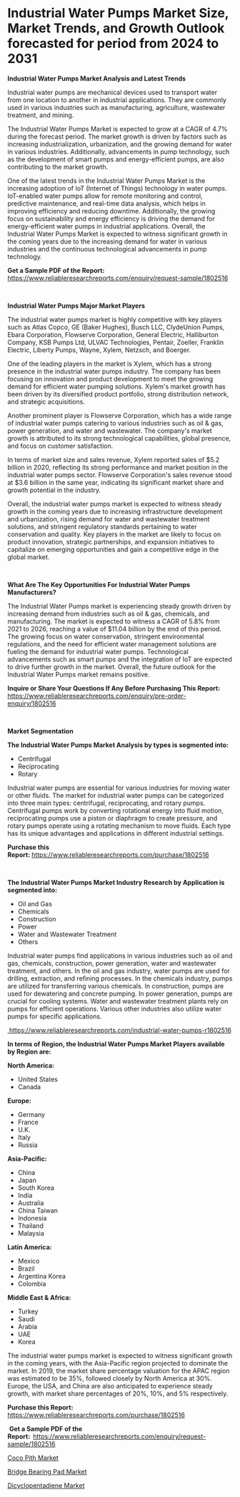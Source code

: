 <p><h1>Industrial Water Pumps Market Size, Market Trends, and Growth Outlook forecasted for period from 2024 to 2031</h1></p><p><strong>Industrial Water Pumps Market Analysis and Latest Trends</strong></p>
<p><p>Industrial water pumps are mechanical devices used to transport water from one location to another in industrial applications. They are commonly used in various industries such as manufacturing, agriculture, wastewater treatment, and mining.</p><p>The Industrial Water Pumps Market is expected to grow at a CAGR of 4.7% during the forecast period. The market growth is driven by factors such as increasing industrialization, urbanization, and the growing demand for water in various industries. Additionally, advancements in pump technology, such as the development of smart pumps and energy-efficient pumps, are also contributing to the market growth.</p><p>One of the latest trends in the Industrial Water Pumps Market is the increasing adoption of IoT (Internet of Things) technology in water pumps. IoT-enabled water pumps allow for remote monitoring and control, predictive maintenance, and real-time data analysis, which helps in improving efficiency and reducing downtime. Additionally, the growing focus on sustainability and energy efficiency is driving the demand for energy-efficient water pumps in industrial applications. Overall, the Industrial Water Pumps Market is expected to witness significant growth in the coming years due to the increasing demand for water in various industries and the continuous technological advancements in pump technology.</p></p>
<p><strong>Get a Sample PDF of the Report:&nbsp;</strong> <a href="https://www.reliableresearchreports.com/enquiry/request-sample/1802516">https://www.reliableresearchreports.com/enquiry/request-sample/1802516</a></p>
<p>&nbsp;</p>
<p><strong>Industrial Water Pumps Major Market Players</strong></p>
<p><p>The industrial water pumps market is highly competitive with key players such as Atlas Copco, GE (Baker Hughes), Busch LLC, ClydeUnion Pumps, Ebara Corporation, Flowserve Corporation, General Electric, Halliburton Company, KSB Pumps Ltd, ULVAC Technologies, Pentair, Zoeller, Franklin Electric, Liberty Pumps, Wayne, Xylem, Netzsch, and Boerger. </p><p>One of the leading players in the market is Xylem, which has a strong presence in the industrial water pumps industry. The company has been focusing on innovation and product development to meet the growing demand for efficient water pumping solutions. Xylem's market growth has been driven by its diversified product portfolio, strong distribution network, and strategic acquisitions.</p><p>Another prominent player is Flowserve Corporation, which has a wide range of industrial water pumps catering to various industries such as oil & gas, power generation, and water and wastewater. The company's market growth is attributed to its strong technological capabilities, global presence, and focus on customer satisfaction.</p><p>In terms of market size and sales revenue, Xylem reported sales of $5.2 billion in 2020, reflecting its strong performance and market position in the industrial water pumps sector. Flowserve Corporation's sales revenue stood at $3.6 billion in the same year, indicating its significant market share and growth potential in the industry.</p><p>Overall, the industrial water pumps market is expected to witness steady growth in the coming years due to increasing infrastructure development and urbanization, rising demand for water and wastewater treatment solutions, and stringent regulatory standards pertaining to water conservation and quality. Key players in the market are likely to focus on product innovation, strategic partnerships, and expansion initiatives to capitalize on emerging opportunities and gain a competitive edge in the global market.</p></p>
<p>&nbsp;</p>
<p><strong>What Are The Key Opportunities For Industrial Water Pumps Manufacturers?</strong></p>
<p><p>The Industrial Water Pumps market is experiencing steady growth driven by increasing demand from industries such as oil & gas, chemicals, and manufacturing. The market is expected to witness a CAGR of 5.8% from 2021 to 2026, reaching a value of $11.04 billion by the end of this period. The growing focus on water conservation, stringent environmental regulations, and the need for efficient water management solutions are fueling the demand for industrial water pumps. Technological advancements such as smart pumps and the integration of IoT are expected to drive further growth in the market. Overall, the future outlook for the Industrial Water Pumps market remains positive.</p></p>
<p><strong>Inquire or Share Your Questions If Any Before Purchasing This Report:</strong> <a href="https://www.reliableresearchreports.com/enquiry/pre-order-enquiry/1802516">https://www.reliableresearchreports.com/enquiry/pre-order-enquiry/1802516</a></p>
<p>&nbsp;</p>
<p><strong>Market Segmentation</strong></p>
<p><strong>The Industrial Water Pumps Market Analysis by types is segmented into:</strong></p>
<p><ul><li>Centrifugal</li><li>Reciprocating</li><li>Rotary</li></ul></p>
<p><p>Industrial water pumps are essential for various industries for moving water or other fluids. The market for industrial water pumps can be categorized into three main types: centrifugal, reciprocating, and rotary pumps. Centrifugal pumps work by converting rotational energy into fluid motion, reciprocating pumps use a piston or diaphragm to create pressure, and rotary pumps operate using a rotating mechanism to move fluids. Each type has its unique advantages and applications in different industrial settings.</p></p>
<p><strong>Purchase this Report:&nbsp;</strong><a href="https://www.reliableresearchreports.com/purchase/1802516">https://www.reliableresearchreports.com/purchase/1802516</a></p>
<p>&nbsp;</p>
<p><strong>The Industrial Water Pumps Market Industry Research by Application is segmented into:</strong></p>
<p><ul><li>Oil and Gas</li><li>Chemicals</li><li>Construction</li><li>Power</li><li>Water and Wastewater Treatment</li><li>Others</li></ul></p>
<p><p>Industrial water pumps find applications in various industries such as oil and gas, chemicals, construction, power generation, water and wastewater treatment, and others. In the oil and gas industry, water pumps are used for drilling, extraction, and refining processes. In the chemicals industry, pumps are utilized for transferring various chemicals. In construction, pumps are used for dewatering and concrete pumping. In power generation, pumps are crucial for cooling systems. Water and wastewater treatment plants rely on pumps for efficient operations. Various other industries also utilize water pumps for specific applications.</p></p>
<p><a href="https://www.reliableresearchreports.com/industrial-water-pumps-r1802516">&nbsp;https://www.reliableresearchreports.com/industrial-water-pumps-r1802516</a></p>
<p><strong>In terms of Region, the Industrial Water Pumps Market Players available by Region are:</strong></p>
<p>
    <p> <strong> North America: </strong>
        <ul>
            <li>United States</li>
            <li>Canada</li>
        </ul>
        </p> 
    <p> <strong> Europe: </strong>
        <ul>
            <li>Germany</li>
            <li>France</li>
            <li>U.K.</li>
            <li>Italy</li>
            <li>Russia</li>
        </ul>
        </p> 
    <p> <strong> Asia-Pacific: </strong>
        <ul>
            <li>China</li>
            <li>Japan</li>
            <li>South Korea</li>
            <li>India</li>
            <li>Australia</li>
            <li>China Taiwan</li>
            <li>Indonesia</li>
            <li>Thailand</li>
            <li>Malaysia</li>
        </ul>
        </p> 
    <p> <strong> Latin America: </strong>
        <ul>
            <li>Mexico</li>
            <li>Brazil</li>
            <li>Argentina Korea</li>
            <li>Colombia</li>
        </ul>
        </p> 
    <p> <strong> Middle East & Africa: </strong>
        <ul>
            <li>Turkey</li>
            <li>Saudi</li>
            <li>Arabia</li>
            <li>UAE</li>
            <li>Korea</li>
        </ul>
    </p>
    </p>
<p><p>The industrial water pumps market is expected to witness significant growth in the coming years, with the Asia-Pacific region projected to dominate the market. In 2019, the market share percentage valuation for the APAC region was estimated to be 35%, followed closely by North America at 30%. Europe, the USA, and China are also anticipated to experience steady growth, with market share percentages of 20%, 10%, and 5% respectively.</p></p>
<p><strong>Purchase this Report: </strong><a href="https://www.reliableresearchreports.com/purchase/1802516">https://www.reliableresearchreports.com/purchase/1802516</a></p>
<p>&nbsp;<strong>Get a Sample PDF of the Report:&nbsp;&nbsp;</strong><a href="https://www.reliableresearchreports.com/enquiry/request-sample/1802516">https://www.reliableresearchreports.com/enquiry/request-sample/1802516</a></p>
<p><strong></strong></p>
<p><p><a href="https://www.linkedin.com/pulse/coco-pith-market-size-reflecting-forecast-till-2031-type-zc0df?trackingId=ogQZQ%2BhgLDHwtdlqr%2FaD%2Fw%3D%3D">Coco Pith Market</a></p><p><a href="https://www.linkedin.com/pulse/bridge-bearing-pad-market-dynamics-2024-2031-also-its-trends-tgs2f?trackingId=yyShi1ACHtIwwIEsqpjX8A%3D%3D">Bridge Bearing Pad Market</a></p><p><a href="https://www.linkedin.com/pulse/dicyclopentadiene-market-provides-comprehensive-analysis-pji3f?trackingId=qQiKuiUoqwPu2aEN2GOCNQ%3D%3D">Dicyclopentadiene Market</a></p></p>